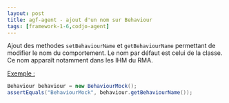 ```yaml
---
layout: post
title: agf-agent - ajout d'un nom sur Behaviour
tags: [framework-1-6,codjo-agent]
---
```

Ajout des methodes ```setBehaviourName``` et ```getBehaviourName``` permettant de modifier le nom du comportement. Le nom par défaut est celui de la classe. Ce nom apparaît notamment dans les IHM du RMA.

<u>Exemple :</u>

```java
Behaviour behaviour = new BehaviourMock();
assertEquals("BehaviourMock", behaviour.getBehaviourName());
```
